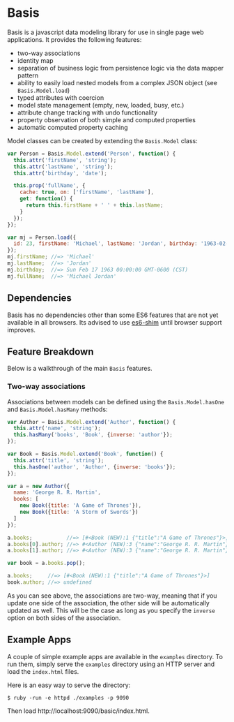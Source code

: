 # Basis

Basis is a javascript data modeling library for use in single page web applications. It provides
the following features:

* two-way associations
* identity map
* separation of business logic from persistence logic via the data mapper pattern
* ability to easily load nested models from a complex JSON object (see `Basis.Model.load`)
* typed attributes with coercion
* model state management (empty, new, loaded, busy, etc.)
* attribute change tracking with undo functionality
* property observation of both simple and computed properties
* automatic computed property caching

Model classes can be created by extending the `Basis.Model` class:

```javascript
var Person = Basis.Model.extend('Person', function() {
  this.attr('firstName', 'string');
  this.attr('lastName', 'string');
  this.attr('birthday', 'date');

  this.prop('fullName', {
    cache: true, on: ['firstName', 'lastName'],
    get: function() {
      return this.firstName + ' ' + this.lastName;
    }
  });
});

var mj = Person.load({
  id: 23, firstName: 'Michael', lastName: 'Jordan', birthday: '1963-02-17'
});
mj.firstName; //=> 'Michael'
mj.lastName;  //=> 'Jordan'
mj.birthday;  //=> Sun Feb 17 1963 00:00:00 GMT-0600 (CST)
mj.fullName;  //=> 'Michael Jordan'
```

## Dependencies

Basis has no dependencies other than some ES6 features that are not yet available in all browsers.
Its advised to use [es6-shim](https://github.com/paulmillr/es6-shim/) until browser support
improves.

## Feature Breakdown

Below is a walkthrough of the main `Basis` features.

### Two-way associations

Associations between models can be defined using the `Basis.Model.hasOne` and `Basis.Model.hasMany`
methods:

```javascript
var Author = Basis.Model.extend('Author', function() {
  this.attr('name', 'string');
  this.hasMany('books', 'Book', {inverse: 'author'});
});

var Book = Basis.Model.extend('Book', function() {
  this.attr('title', 'string');
  this.hasOne('author', 'Author', {inverse: 'books'});
});

var a = new Author({
  name: 'George R. R. Martin',
  books: [
    new Book({title: 'A Game of Thrones'}),
    new Book({title: 'A Storm of Swords'})
  ]
});

a.books;           //=> [#<Book (NEW):1 {"title":"A Game of Thrones"}>, #<Book (NEW):2 {"title":"A Storm of Swords"}>]
a.books[0].author; //=> #<Author (NEW):3 {"name":"George R. R. Martin"}>
a.books[1].author; //=> #<Author (NEW):3 {"name":"George R. R. Martin"}>

var book = a.books.pop();

a.books;     //=> [#<Book (NEW):1 {"title":"A Game of Thrones"}>]
book.author; //=> undefined
```

As you can see above, the associations are two-way, meaning that if you update one side of the
association, the other side will be automatically updated as well. This will be the case as long
as you specify the `inverse` option on both sides of the association.

## Example Apps

A couple of simple example apps are available in the `examples` directory. To run them, simply serve
the `examples` directory using an HTTP server and load the `index.html` files.

Here is an easy way to serve the directory:

```
$ ruby -run -e httpd ./examples -p 9090
```

Then load http://localhost:9090/basic/index.html.

